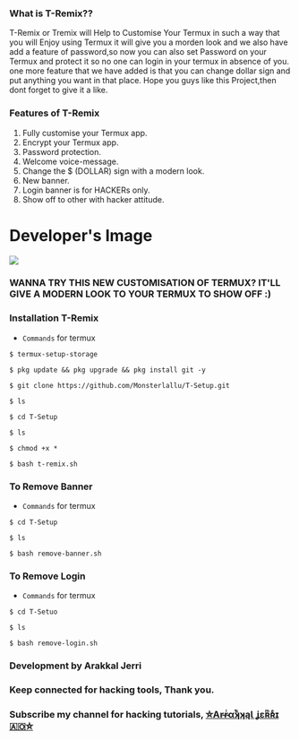 
### What is T-Remix??
T-Remix or Tremix will Help to Customise Your Termux in such a way that you will Enjoy using Termux it will give you a morden look and we also have add a feature of password,so now you can also set Password on your Termux and protect it so no one can login in your termux in absence of you.
one more feature that we have added is that you can change dollar sign and put anything you want in that place.
Hope you guys like this Project,then dont forget to give it a like.
### Features of T-Remix
   1. Fully customise your Termux app.
   2. Encrypt your Termux app.
   3. Password protection.
   4. Welcome voice-message.
   5. Change the $ (DOLLAR) sign with a modern look.
   6. New banner.
   7. Login banner is for HACKERs only.
   8. Show off to other with hacker attitude.
# Developer's Image   
<img src="https://avatars3.githubusercontent.com/u/67367001?s=460&u=a3584dda8e1795eb39f9670ca8197c120d2cc497&v=4">
   
### WANNA TRY THIS NEW CUSTOMISATION OF TERMUX? IT'LL GIVE A MODERN LOOK TO YOUR TERMUX TO SHOW OFF :)
### Installation T-Remix
* `Commands` for termux
```
$ termux-setup-storage
  
$ pkg update && pkg upgrade && pkg install git -y

$ git clone https://github.com/Monsterlallu/T-Setup.git

$ ls

$ cd T-Setup

$ ls

$ chmod +x *

$ bash t-remix.sh
```



### To Remove Banner
* `Commands` for termux
```
$ cd T-Setup

$ ls

$ bash remove-banner.sh
```
### To Remove Login
* `Commands` for termux
```
$ cd T-Setuo

$ ls

$ bash remove-login.sh
```
### Development by Arakkal Jerri
### Keep connected for hacking tools, Thank you.
### Subscribe my channel for hacking tutorials, <a href="https://youtube.com/@JERRI3983?si=Fwfi1xSYf4pHY7pN" target=_blank >⛤Ar̴r̴ᷝαͭʞᷤʞąƖ ʝɛʀͫʀͤɪ🇦🇴⛤ </a>

